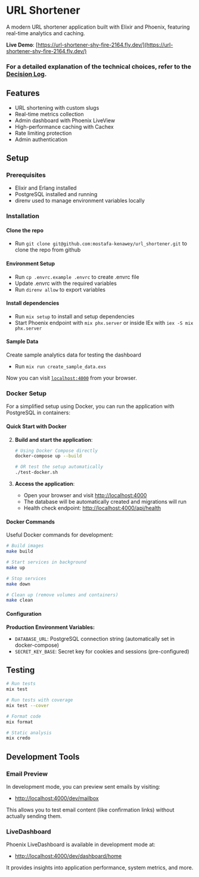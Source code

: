 # URL Shortener

A modern URL shortener application built with Elixir and Phoenix, featuring real-time analytics and caching.

**Live Demo**: [https://url-shortener-shy-fire-2164.fly.dev/](https://url-shortener-shy-fire-2164.fly.dev/)


### For a detailed explanation of the technical choices, refer to the [Decision Log](./DECISIONS.md).


## Features

* URL shortening with custom slugs
* Real-time metrics collection
* Admin dashboard with Phoenix LiveView
* High-performance caching with Cachex
* Rate limiting protection
* Admin authentication

## Setup

### Prerequisites

* Elixir and Erlang installed
* PostgreSQL installed and running
* direnv used to manage environment variables locally

### Installation

#### Clone the repo

* Run `git clone git@github.com:mostafa-kenawey/url_shortener.git` to clone the repo from github

#### Environment Setup

* Run `cp .envrc.example .envrc` to create .envrc file
* Update .envrc with the required variables
* Run `direnv allow` to export variables

#### Install dependencies

* Run `mix setup` to install and setup dependencies
* Start Phoenix endpoint with `mix phx.server` or inside IEx with `iex -S mix phx.server`

#### Sample Data

Create sample analytics data for testing the dashboard

* Run `mix run create_sample_data.exs`

Now you can visit [`localhost:4000`](http://localhost:4000) from your browser.

### Docker Setup

For a simplified setup using Docker, you can run the application with PostgreSQL in containers:

#### Quick Start with Docker

2. **Build and start the application**:
   ```bash
   # Using Docker Compose directly
   docker-compose up --build
   
   # OR test the setup automatically
   ./test-docker.sh
   ```

3. **Access the application**:
   - Open your browser and visit [http://localhost:4000](http://localhost:4000)
   - The database will be automatically created and migrations will run
   - Health check endpoint: [http://localhost:4000/api/health](http://localhost:4000/api/health)

#### Docker Commands

Useful Docker commands for development:

```bash
# Build images
make build

# Start services in background
make up

# Stop services
make down

# Clean up (remove volumes and containers)
make clean
```

#### Configuration

**Production Environment Variables:**
- `DATABASE_URL`: PostgreSQL connection string (automatically set in docker-compose)
- `SECRET_KEY_BASE`: Secret key for cookies and sessions (pre-configured)

## Testing

```bash
# Run tests
mix test

# Run tests with coverage
mix test --cover

# Format code
mix format

# Static analysis
mix credo
```

## Development Tools

### Email Preview

In development mode, you can preview sent emails by visiting:

* [http://localhost:4000/dev/mailbox](http://localhost:4000/dev/mailbox)

This allows you to test email content (like confirmation links) without actually sending them.


### LiveDashboard

Phoenix LiveDashboard is available in development mode at:

* [http://localhost:4000/dev/dashboard/home](http://localhost:4000/dev/dashboard/home)

It provides insights into application performance, system metrics, and more.